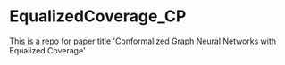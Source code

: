 # EqualizedCoverage_CP

This is a repo for paper title 'Conformalized Graph Neural Networks with Equalized Coverage'
